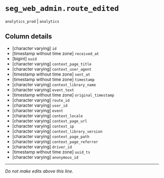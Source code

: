 # `seg_web_admin.route_edited`
`analytics_prod` | `analytics`

## Column details
* [character varying] `id`
* [timestamp without time zone] `received_at`
* [bigint]    `uuid`
* [character varying] `context_page_title`
* [character varying] `context_user_agent`
* [timestamp without time zone] `sent_at`
* [timestamp without time zone] `timestamp`
* [character varying] `context_library_name`
* [character varying] `event_text`
* [timestamp without time zone] `original_timestamp`
* [character varying] `route_id`
* [character varying] `user_id`
* [character varying] `event`
* [character varying] `context_locale`
* [character varying] `context_page_url`
* [character varying] `context_ip`
* [character varying] `context_library_version`
* [character varying] `context_page_path`
* [character varying] `context_page_referrer`
* [character varying] `driver_id`
* [timestamp without time zone] `uuid_ts`
* [character varying] `anonymous_id`

-------------------------------------------------------------------------------
*Do not make edits above this line.*

